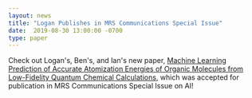 ```yaml
---
layout: news
title: "Logan Publishes in MRS Communications Special Issue"
date:  2019-08-30 13:00:00 -0700
type: paper
---
```


Check out Logan's, Ben's, and Ian's new paper, [Machine Learning Prediction of Accurate Atomization Energies of Organic Molecules from Low-Fidelity Quantum Chemical Calculations](https://arxiv.org/abs/1906.03233), which was accepted for publication in MRS Communications Special Issue on AI!
